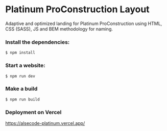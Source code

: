 ### <h1>Platinum ProConstruction Layout</h1>
Adaptive and optimized landing for Platinum ProConstruction using HTML, CSS (SASS), JS and BEM methodology for naming.

### Install the dependencies:
```
$ npm install
```
### Start a website:
```
$ npm run dev
```
### Make a build
```
$ npm run build
```

### Deployment on Vercel
https://alsecode-platinum.vercel.app/
